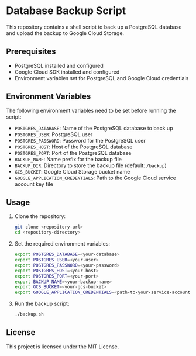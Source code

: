 # Database Backup Script

This repository contains a shell script to back up a PostgreSQL database and upload the backup to Google Cloud Storage.

## Prerequisites

- PostgreSQL installed and configured
- Google Cloud SDK installed and configured
- Environment variables set for PostgreSQL and Google Cloud credentials

## Environment Variables

The following environment variables need to be set before running the script:

- `POSTGRES_DATABASE`: Name of the PostgreSQL database to back up
- `POSTGRES_USER`: PostgreSQL user
- `POSTGRES_PASSWORD`: Password for the PostgreSQL user
- `POSTGRES_HOST`: Host of the PostgreSQL database
- `POSTGRES_PORT`: Port of the PostgreSQL database
- `BACKUP_NAME`: Name prefix for the backup file
- `BACKUP_DIR`: Directory to store the backup file (default: `/backup`)
- `GCS_BUCKET`: Google Cloud Storage bucket name
- `GOOGLE_APPLICATION_CREDENTIALS`: Path to the Google Cloud service account key file

## Usage

1. Clone the repository:
    ```sh
    git clone <repository-url>
    cd <repository-directory>
    ```

2. Set the required environment variables:
    ```sh
    export POSTGRES_DATABASE=<your-database>
    export POSTGRES_USER=<your-user>
    export POSTGRES_PASSWORD=<your-password>
    export POSTGRES_HOST=<your-host>
    export POSTGRES_PORT=<your-port>
    export BACKUP_NAME=<your-backup-name>
    export GCS_BUCKET=<your-gcs-bucket>
    export GOOGLE_APPLICATION_CREDENTIALS=<path-to-your-service-account-key-file>
    ```

3. Run the backup script:
    ```sh
    ./backup.sh
    ```

## License

This project is licensed under the MIT License.
